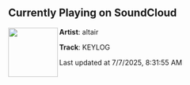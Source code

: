 ## Currently Playing on SoundCloud

[<img align="left" width="100" src="https://i1.sndcdn.com/artworks-KH5z2Hgsk7BpFmvu-mb7nCA-t500x500.jpg">](https://soundcloud.com/altairdubs/keylog)

**Artist**: altair 

**Track**: KEYLOG

Last updated at 7/7/2025, 8:31:55 AM
